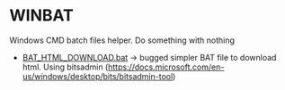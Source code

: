 # WINBAT
Windows CMD batch files helper. Do something with nothing

+ [BAT_HTML_DOWNLOAD.bat](https://raw.githubusercontent.com/eschuch/WINBAT/master/BAT_HTML_DOWNLOAD.bat) -> bugged simpler BAT file to download html. Using bitsadmin (https://docs.microsoft.com/en-us/windows/desktop/bits/bitsadmin-tool)
